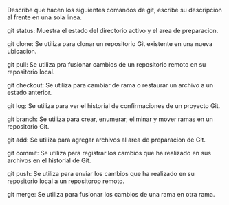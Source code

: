 Describe que hacen los siguientes comandos de git, escribe su descripcion al frente en una sola linea.

git status: Muestra el estado del directorio activo y el area de preparacion.

git clone: Se utiliza para clonar un repositorio Git existente en una nueva ubicacion.

git pull: Se utiliza pra fusionar cambios de un repositorio remoto en su repositorio local.

git checkout: Se utiliza para cambiar de rama o restaurar un archivo a un estado anterior.

git log: Se utiliza para ver el historial de confirmaciones de un proyecto Git.

git branch: Se utiliza para crear, enumerar, eliminar y mover ramas en un repositorio Git.

git add: Se utiliza para agregar archivos al area de preparacion de Git.

git commit:  Se utiliza para registrar los cambios que ha realizado en sus archivos en el historial de Git.

git push: Se utiliza para enviar los cambios que ha realizado en su repositorio local a un repositorop remoto.

git merge: Se utiliza para fusionar los cambios de una rama en otra rama.
